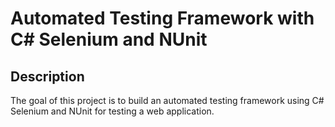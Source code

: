 # Automated Testing Framework with C# Selenium and NUnit

## Description
The goal of this project is to build an automated testing framework using C# Selenium and NUnit for testing a web application.


